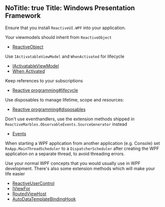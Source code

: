 NoTitle: true
Title: Windows Presentation Framework
---

Ensure that you install `ReactiveUI.WPF` into your application.

Your viewmodels should inherit from `ReactiveObject`

- [ReactiveObject](../../../api/reactiveui/reactiveobject/)

Use `IActivatableViewModel` and `WhenActivated` for lifecycle

- [IActivatableViewModel](../../../api/reactiveui/IActivatableViewModel/)
- [When Activated](../../../docs/handbook/when-activated/)

Keep references to your subscriptions

- [Reactive programming#lifecycle](../../../docs/reactive-programming/#lifecycle)

Use disposables to manage lifetime, scope and resources:

- [Reactive programming#disposables](../../../docs/reactive-programming/#disposables)

Don't use eventhandlers, use the extension methods shipped in `ReactiveMarbles.ObservableEvents.SourceGenerator` instead

- [Events](../../../docs/handbook/events/)

When starting a WPF application from another application (e.g. Console) set `RxApp.MainThreadScheduler` to a `DispatcherScheduler` after creating the WPF application on a separate thread, to avoid threading errors.

Use your normal WPF concepts that you would usually use in WPF development. There's also some extension methods which will make your life easier

- [ReactiveUserControl](../../../api/reactiveui/reactiveusercontrol_1/)
- [IViewFor](../../../api/reactiveui/iviewfor_1/)
- [RoutedViewHost](../../../api/reactiveui/routedviewhost/)
- [AutoDataTemplateBindingHook](../../../api/reactiveui/autodatatemplatebindinghook/)
